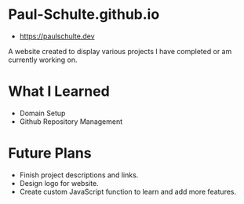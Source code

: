 # Paul-Schulte.github.io

* https://paulschulte.dev

A website created to display various projects I have completed or am currently working on.

# What I Learned

* Domain Setup
* Github Repository Management


# Future Plans

* Finish project descriptions and links.
* Design logo for website.
* Create custom JavaScript function to learn and add more features.
